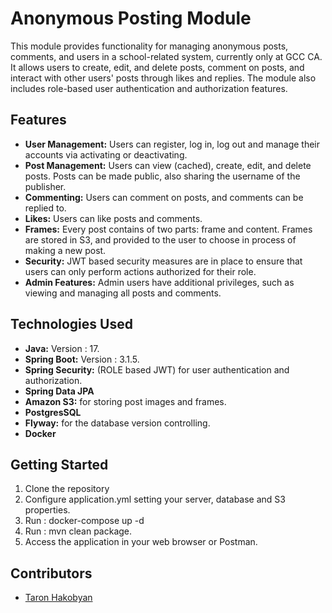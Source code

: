 # Anonymous Posting Module

This module provides functionality for managing anonymous posts, comments,
and users in a school-related system, currently only at GCC CA. It allows users to create,
edit, and delete posts, comment on posts, and interact with other
users' posts through likes and replies. The module also includes role-based user
authentication and authorization features.

## Features

- **User Management:** Users can register, log in, log out and manage their accounts via activating or deactivating.
- **Post Management:** Users can view (cached), create, edit, and delete posts. Posts can be made public, also sharing the
  username of the publisher.
- **Commenting:** Users can comment on posts, and comments can be replied to.
- **Likes:** Users can like posts and comments.
- **Frames:** Every post contains of two parts: frame and content. Frames are stored in S3, and provided to the user to choose in
  process of making a new post.
- **Security:** JWT based security measures are in place to ensure that users can only perform actions authorized for
  their role.
- **Admin Features:** Admin users have additional privileges, such as viewing and managing all posts and comments.

## Technologies Used

- **Java:** Version : 17.
- **Spring Boot:** Version : 3.1.5.
- **Spring Security:** (ROLE based JWT) for user authentication and authorization.
- **Spring Data JPA**
- **Amazon S3:** for storing post images and frames.
- **PostgresSQL**
- **Flyway:** for the database version controlling.
- **Docker** 

## Getting Started

1. Clone the repository
2. Configure application.yml setting your server, database and S3 properties.
3. Run : docker-compose up -d
4. Run : mvn clean package.
5. Access the application in your web browser or Postman.

## Contributors

- [Taron Hakobyan](https://www.linkedin.com/in/tarhakobian)


